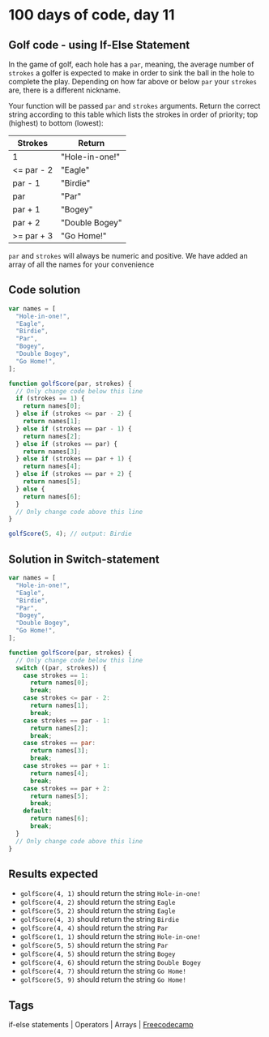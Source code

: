 # 100 days of code, day 11

## Golf code - using If-Else Statement

In the game of golf, each hole has a `par`, meaning, the average number of `strokes` a golfer is expected to make in order to sink the ball in the hole to complete the play. Depending on how far above or below `par` your `strokes` are, there is a different nickname.

Your function will be passed `par` and `strokes` arguments. Return the correct string according to this table which lists the strokes in order of priority; top (highest) to bottom (lowest):

| Strokes    | Return         |
| ---------- | -------------- |
| 1          | "Hole-in-one!" |
| <= par - 2 | "Eagle"        |
| par - 1    | "Birdie"       |
| par        | "Par"          |
| par + 1    | "Bogey"        |
| par + 2    | "Double Bogey" |
| >= par + 3 | "Go Home!"     |

`par` and `strokes` will always be numeric and positive. We have added an array of all the names for your convenience

## Code solution

```javascript
var names = [
  "Hole-in-one!",
  "Eagle",
  "Birdie",
  "Par",
  "Bogey",
  "Double Bogey",
  "Go Home!",
];

function golfScore(par, strokes) {
  // Only change code below this line
  if (strokes == 1) {
    return names[0];
  } else if (strokes <= par - 2) {
    return names[1];
  } else if (strokes == par - 1) {
    return names[2];
  } else if (strokes == par) {
    return names[3];
  } else if (strokes == par + 1) {
    return names[4];
  } else if (strokes == par + 2) {
    return names[5];
  } else {
    return names[6];
  }
  // Only change code above this line
}

golfScore(5, 4); // output: Birdie
```

## Solution in Switch-statement

```javascript
var names = [
  "Hole-in-one!",
  "Eagle",
  "Birdie",
  "Par",
  "Bogey",
  "Double Bogey",
  "Go Home!",
];

function golfScore(par, strokes) {
  // Only change code below this line
  switch ((par, strokes)) {
    case strokes == 1:
      return names[0];
      break;
    case strokes <= par - 2:
      return names[1];
      break;
    case strokes == par - 1:
      return names[2];
      break;
    case strokes == par:
      return names[3];
      break;
    case strokes == par + 1:
      return names[4];
      break;
    case strokes == par + 2:
      return names[5];
      break;
    default:
      return names[6];
      break;
  }
  // Only change code above this line
}
```

## Results expected

- `golfScore(4, 1)` should return the string `Hole-in-one!`
- `golfScore(4, 2)` should return the string `Eagle`
- `golfScore(5, 2)` should return the string `Eagle`
- `golfScore(4, 3)` should return the string `Birdie`
- `golfScore(4, 4)` should return the string `Par`
- `golfScore(1, 1)` should return the string `Hole-in-one!`
- `golfScore(5, 5)` should return the string `Par`
- `golfScore(4, 5)` should return the string `Bogey`
- `golfScore(4, 6)` should return the string `Double Bogey`
- `golfScore(4, 7)` should return the string `Go Home!`
- `golfScore(5, 9)` should return the string `Go Home!`

## Tags

if-else statements | Operators | Arrays | [Freecodecamp](https://freecodecamp.org)
